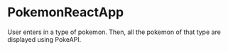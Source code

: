 # PokemonReactApp
User enters in a type of pokemon. Then, all the pokemon of that type are displayed using PokeAPI.

